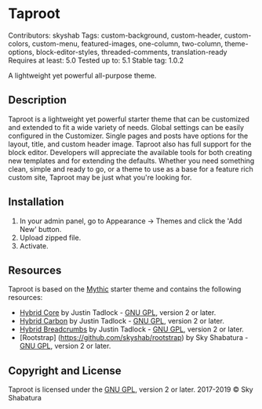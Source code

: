 # Taproot
Contributors: skyshab
Tags: custom-background, custom-header, custom-colors, custom-menu, featured-images, one-column, two-column, theme-options, block-editor-styles, threaded-comments, translation-ready
Requires at least: 5.0
Tested up to: 5.1
Stable tag: 1.0.2

A lightweight yet powerful all-purpose theme.

## Description
Taproot is a lightweight yet powerful starter theme that can be customized and extended to fit a wide variety of needs. Global settings can be easily configured in the Customizer. Single pages and posts have options for the layout, title, and custom header image. Taproot also has full support for the block editor. Developers will appreciate the available tools for both creating new templates and for extending the defaults. Whether you need something clean, simple and ready to go, or a theme to use as a base for a feature rich custom site, Taproot may be just what you're looking for.

## Installation
1. In your admin panel, go to Appearance -> Themes and click the 'Add New' button.
2. Upload zipped file.
3. Activate.

## Resources
Taproot is based on the [Mythic](https://github.com/justintadlock/mythic) starter theme and contains the following resources:

- [Hybrid Core](https://github.com/justintadlock/hybrid-core) by Justin Tadlock - [GNU GPL](https://www.gnu.org/licenses/gpl-2.0.html), version 2 or later.
- [Hybrid Carbon](https://github.com/justintadlock/hybrid-carbon) by Justin Tadlock - [GNU GPL](https://www.gnu.org/licenses/gpl-2.0.html), version 2 or later.
- [Hybrid Breadcrumbs](https://github.com/justintadlock/hybrid-breadcrumbs) by Justin Tadlock - [GNU GPL](https://www.gnu.org/licenses/gpl-2.0.html), version 2 or later.
- [Rootstrap] (https://github.com/skyshab/rootstrap) by Sky Shabatura - [GNU GPL](https://www.gnu.org/licenses/gpl-2.0.html), version 2 or later.

## Copyright and License
Taproot is licensed under the [GNU GPL](https://www.gnu.org/licenses/gpl-2.0.html), version 2 or later.
2017-2019 © Sky Shabatura
